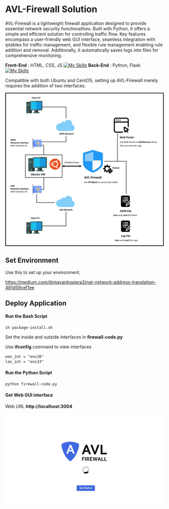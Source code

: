 # AVL-Firewall Solution

AVL-Firewall is a lightweight firewall application designed to provide essential network security functionalities. Built with Python, it offers a simple and efficient solution for controlling traffic flow. Key features encompass a user-friendly web GUI interface, seamless integration with iptables for traffic management, and flexible rule management enabling rule addition and removal. Additionally, it automatically saves logs into files for comprehensive monitoring.

**Front-End** : HTML, CSS, JS
[![My Skills](https://skillicons.dev/icons?i=html,css,js)](https://skillicons.dev)
**Back-End** : Python, Flask
[![My Skills](https://skillicons.dev/icons?i=python,flask)](https://skillicons.dev)

Compatible with both Ubuntu and CentOS, setting up AVL-Firewall merely requires the addition of two interfaces.

![](https://github.com/chathuracsd/Project-Images/blob/main/AVL-FW-Diagram.jpg)

## Set Environment

Use this to set up your environment.

https://medium.com/@mayankgajera3/nat-network-address-translation-481d59cef1ee

## Deploy Application

#### Run the Bash Script

```
sh package-install.sh
```

Set the inside and outside interfaces in **firewall-code.py**

Use **ifconfig** command to view interfaces

```
wan_int = "ens38"
lan_int = "ens33"

```

#### Run the Python Script

```
python firewall-code.py
```

#### Get Web GUI interface

Web URL **http://localhost:3004**

![](https://github.com/chathuracsd/Project-Images/blob/main/AVL-Firewall-Start.jpg)

